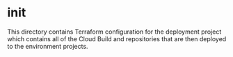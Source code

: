 # init

This directory contains Terraform configuration for the deployment project which contains all of the Cloud Build and repositories that are then deployed to the environment projects.